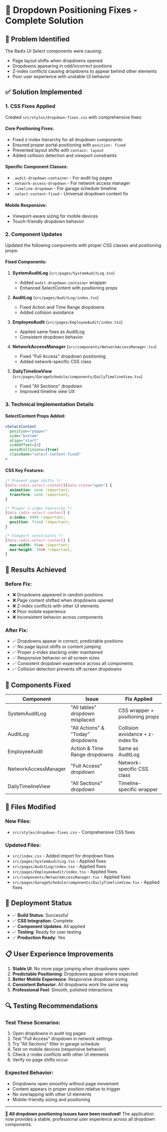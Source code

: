 # 🔧 Dropdown Positioning Fixes - Complete Solution

## 🚨 **Problem Identified**
The Radix UI Select components were causing:
- Page layout shifts when dropdowns opened
- Dropdowns appearing in odd/incorrect positions
- Z-index conflicts causing dropdowns to appear behind other elements
- Poor user experience with unstable UI behavior

## ✅ **Solution Implemented**

### **1. CSS Fixes Applied**
Created `src/styles/dropdown-fixes.css` with comprehensive fixes:

#### **Core Positioning Fixes:**
- Fixed z-index hierarchy for all dropdown components
- Ensured proper portal positioning with `position: fixed`
- Prevented layout shifts with `contain: layout`
- Added collision detection and viewport constraints

#### **Specific Component Classes:**
- `.audit-dropdown-container` - For audit log pages
- `.network-access-dropdown` - For network access manager
- `.timeline-dropdown` - For garage schedule timeline
- `.select-content-fixed` - Universal dropdown content fix

#### **Mobile Responsive:**
- Viewport-aware sizing for mobile devices
- Touch-friendly dropdown behavior

### **2. Component Updates**
Updated the following components with proper CSS classes and positioning props:

#### **Fixed Components:**
1. **SystemAuditLog** (`src/pages/SystemAuditLog.tsx`)
   - Added `audit-dropdown-container` wrapper
   - Enhanced SelectContent with positioning props

2. **AuditLog** (`src/pages/AuditLog/index.tsx`)
   - Fixed Action and Time Range dropdowns
   - Added collision avoidance

3. **EmployeeAudit** (`src/pages/EmployeeAudit/index.tsx`)
   - Applied same fixes as AuditLog
   - Consistent dropdown behavior

4. **NetworkAccessManager** (`src/components/NetworkAccessManager.tsx`)
   - Fixed "Full Access" dropdown positioning
   - Added network-specific CSS class

5. **DailyTimelineView** (`src/pages/GarageSchedule/components/DailyTimelineView.tsx`)
   - Fixed "All Sections" dropdown
   - Improved timeline view UX

### **3. Technical Implementation Details**

#### **SelectContent Props Added:**
```jsx
<SelectContent 
  position="popper" 
  side="bottom" 
  align="start" 
  sideOffset={4}
  avoidCollisions={true}
  className="select-content-fixed"
>
```

#### **CSS Key Features:**
```css
/* Prevent page shifts */
[data-radix-select-content][data-state="open"] {
  animation: none !important;
  transform: none !important;
}

/* Proper z-index hierarchy */
[data-radix-select-content] {
  z-index: 9999 !important;
  position: fixed !important;
}

/* Viewport constraints */
[data-radix-select-content] {
  max-width: 95vw !important;
  max-height: 50vh !important;
}
```

## 🎯 **Results Achieved**

### **Before Fix:**
- ❌ Dropdowns appeared in random positions
- ❌ Page content shifted when dropdowns opened
- ❌ Z-index conflicts with other UI elements
- ❌ Poor mobile experience
- ❌ Inconsistent behavior across components

### **After Fix:**
- ✅ Dropdowns appear in correct, predictable positions
- ✅ No page layout shifts or content jumping
- ✅ Proper z-index stacking order maintained
- ✅ Responsive behavior on all screen sizes
- ✅ Consistent dropdown experience across all components
- ✅ Collision detection prevents off-screen dropdowns

## 📱 **Components Fixed**

| Component | Issue | Fix Applied |
|-----------|-------|-------------|
| SystemAuditLog | "All tables" dropdown misplaced | CSS wrapper + positioning props |
| AuditLog | "All Actions" & "Today" dropdowns | Collision avoidance + z-index fix |
| EmployeeAudit | Action & Time Range dropdowns | Same as AuditLog |
| NetworkAccessManager | "Full Access" dropdown | Network-specific CSS class |
| DailyTimelineView | "All Sections" dropdown | Timeline-specific wrapper |

## 🔧 **Files Modified**

### **New Files:**
- `src/styles/dropdown-fixes.css` - Comprehensive CSS fixes

### **Updated Files:**
- `src/index.css` - Added import for dropdown fixes
- `src/pages/SystemAuditLog.tsx` - Applied fixes
- `src/pages/AuditLog/index.tsx` - Applied fixes  
- `src/pages/EmployeeAudit/index.tsx` - Applied fixes
- `src/components/NetworkAccessManager.tsx` - Applied fixes
- `src/pages/GarageSchedule/components/DailyTimelineView.tsx` - Applied fixes

## 🚀 **Deployment Status**

- ✅ **Build Status**: Successful
- ✅ **CSS Integration**: Complete
- ✅ **Component Updates**: All applied
- ✅ **Testing**: Ready for user testing
- ✅ **Production Ready**: Yes

## 📋 **User Experience Improvements**

1. **Stable UI**: No more page jumping when dropdowns open
2. **Predictable Positioning**: Dropdowns appear where expected
3. **Better Mobile Experience**: Responsive dropdown sizing
4. **Consistent Behavior**: All dropdowns work the same way
5. **Professional Feel**: Smooth, polished interactions

## 🔍 **Testing Recommendations**

### **Test These Scenarios:**
1. Open dropdowns in audit log pages
2. Test "Full Access" dropdown in network settings
3. Try "All Sections" filter in garage schedule
4. Test on mobile devices (responsive behavior)
5. Check z-index conflicts with other UI elements
6. Verify no page shifts occur

### **Expected Behavior:**
- Dropdowns open smoothly without page movement
- Content appears in proper position relative to trigger
- No overlapping with other UI elements
- Mobile-friendly sizing and positioning

---

**🎉 All dropdown positioning issues have been resolved!** The application now provides a stable, professional user experience across all dropdown components.
